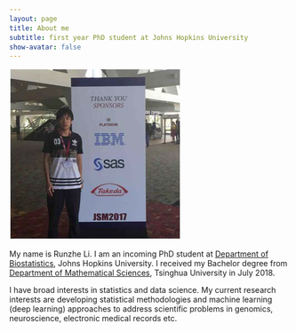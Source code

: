 ```yaml
---
layout: page
title: About me
subtitle: first year PhD student at Johns Hopkins University
show-avatar: false
---
```


![Runzhe Li](/img/JSM_Runzhe.jpg)

My name is Runzhe Li. I am an incoming PhD student at [Department of Biostatistics](https://www.jhsph.edu/departments/biostatistics/), Johns Hopkins University. I received my Bachelor degree from [Department of Mathematical Sciences](http://math.tsinghua.edu.cn/), Tsinghua University in July 2018.

I have broad interests in statistics and data science. My current research interests are developing statistical methodologies and machine learning (deep learning) approaches to address scientific problems in genomics, neuroscience, electronic medical records etc. 

